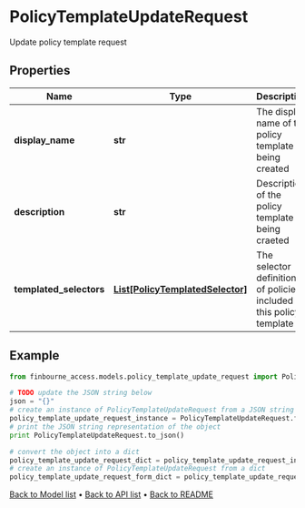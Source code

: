 # PolicyTemplateUpdateRequest

Update policy template request

## Properties
Name | Type | Description | Notes
------------ | ------------- | ------------- | -------------
**display_name** | **str** | The display name of the policy template being created | 
**description** | **str** | Description of the policy template being craeted | 
**templated_selectors** | [**List[PolicyTemplatedSelector]**](PolicyTemplatedSelector.md) | The selector definitions of policies included in this policy template | 

## Example

```python
from finbourne_access.models.policy_template_update_request import PolicyTemplateUpdateRequest

# TODO update the JSON string below
json = "{}"
# create an instance of PolicyTemplateUpdateRequest from a JSON string
policy_template_update_request_instance = PolicyTemplateUpdateRequest.from_json(json)
# print the JSON string representation of the object
print PolicyTemplateUpdateRequest.to_json()

# convert the object into a dict
policy_template_update_request_dict = policy_template_update_request_instance.to_dict()
# create an instance of PolicyTemplateUpdateRequest from a dict
policy_template_update_request_form_dict = policy_template_update_request.from_dict(policy_template_update_request_dict)
```
[Back to Model list](../README.md#documentation-for-models) &#8226; [Back to API list](../README.md#documentation-for-api-endpoints) &#8226; [Back to README](../README.md)


